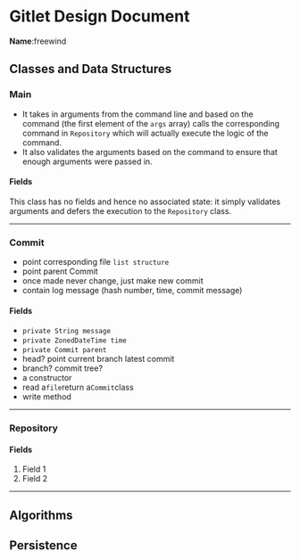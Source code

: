 # Gitlet Design Document

**Name**:freewind

## Classes and Data Structures

### Main
* It takes in arguments from the command line and based on the command (the first element of the `args` array) calls the corresponding command in `Repository` which will actually execute the logic of the command.
* It also validates the arguments based on the command to ensure that enough arguments were passed in.
#### Fields
This class has no fields and hence no associated state: it simply validates arguments and defers the execution to the `Repository` class.
***


### Commit
* point corresponding file 
`list structure`
* point parent Commit
* once made never change, 
just make new commit
* contain log message
(hash number, time, commit message)


#### Fields
* `private String message` 
* `private ZonedDateTime time`
* `private Commit parent`
* head? point current branch latest commit
* branch? commit tree?
* a constructor
* read a`file`return a`Commit`class
* write method



***


### Repository

#### Fields

1. Field 1
2. Field 2
***

## Algorithms

## Persistence

